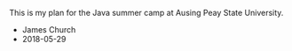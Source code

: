 This is my plan for the Java summer camp at Ausing Peay State University.

- James Church
- 2018-05-29
